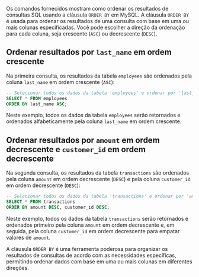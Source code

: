 Os comandos fornecidos mostram como ordenar os resultados de consultas SQL usando a cláusula `ORDER BY` em MySQL. A cláusula `ORDER BY` é usada para ordenar os resultados de uma consulta com base em uma ou mais colunas especificadas. Você pode escolher a direção da ordenação para cada coluna, seja crescente (`ASC`) ou decrescente (`DESC`).

## Ordenar resultados por `last_name` em ordem crescente

Na primeira consulta, os resultados da tabela `employees` são ordenados pela coluna `last_name` em ordem crescente (`ASC`):

```sql
-- Selecionar todos os dados da tabela 'employees' e ordenar por 'last_name' em ordem crescente
SELECT * FROM employees
ORDER BY last_name ASC;
```

Neste exemplo, todos os dados da tabela `employees` serão retornados e ordenados alfabeticamente pela coluna `last_name` em ordem crescente.

## Ordenar resultados por `amount` em ordem decrescente e `customer_id` em ordem decrescente

Na segunda consulta, os resultados da tabela `transactions` são ordenados pela coluna `amount` em ordem decrescente (`DESC`) e pela coluna `customer_id` em ordem decrescente (`DESC`):

```sql
-- Selecionar todos os dados da tabela 'transactions' e ordenar por 'amount' em ordem decrescente e por 'customer_id' em ordem decrescente
SELECT * FROM transactions
ORDER BY amount DESC, customer_id DESC;
```

Neste exemplo, todos os dados da tabela `transactions` serão retornados e ordenados primeiro pela coluna `amount` em ordem decrescente e, em seguida, pela coluna `customer_id` em ordem decrescente para empatar valores de `amount`.

A cláusula `ORDER BY` é uma ferramenta poderosa para organizar os resultados de consultas de acordo com as necessidades específicas, permitindo ordenar dados com base em uma ou mais colunas em diferentes direções.
